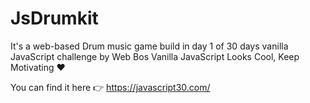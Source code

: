# JsDrumkit

It's a web-based Drum music game build in day 1 of 30 days vanilla JavaScript challenge by Web Bos 
Vanilla JavaScript Looks Cool, Keep Motivating ❤


You can find it here 👉 https://javascript30.com/

